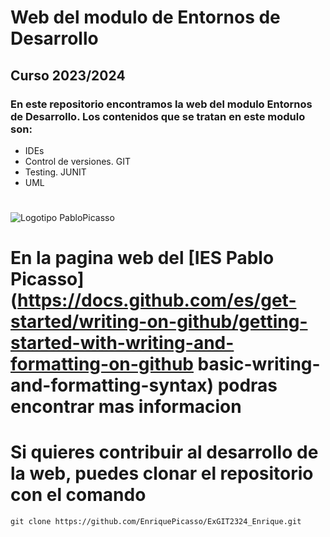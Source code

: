 # Web del modulo de Entornos de Desarrollo
## Curso 2023/2024
### En este repositorio encontramos la web del modulo Entornos de Desarrollo. Los contenidos que se tratan en este modulo son:
- IDEs
- Control de versiones. GIT
- Testing. JUNIT
- UML
#
![Logotipo PabloPicasso](https://fpiespablopicasso.es/wp-content/uploads/2022/03/LOGOTIPO-IES-PABLO-PICASSO-texto-morado.png)
# En la pagina web del [IES Pablo Picasso](https://docs.github.com/es/get-started/writing-on-github/getting-started-with-writing-and-formatting-on-github basic-writing-and-formatting-syntax) podras encontrar mas informacion
# Si quieres contribuir al desarrollo de la web, puedes clonar el repositorio con  el comando
`git clone https://github.com/EnriquePicasso/ExGIT2324_Enrique.git`